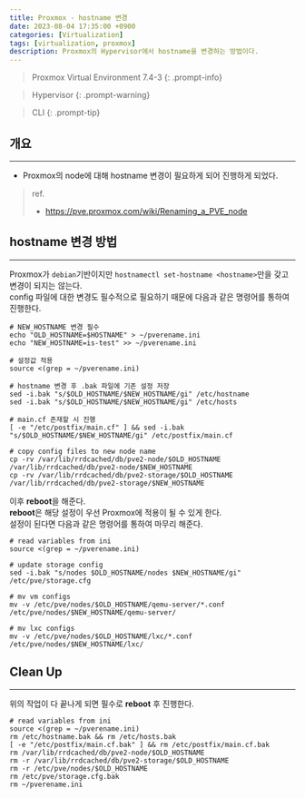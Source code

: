 ```yaml
---
title: Proxmox - hostname 변경
date: 2023-08-04 17:35:00 +0900
categories: [Virtualization]
tags: [virtualization, proxmox]
description: Proxmox의 Hypervisor에서 hostname을 변경하는 방법이다.
---
```


>Proxmox Virtual Environment 7.4-3
{: .prompt-info}

>Hypervisor
{: .prompt-warning}

>CLI
{: .prompt-tip}

## 개요
---

* Proxmox의 node에 대해 hostname 변경이 필요하게 되어 진행하게 되었다.

> ref.
> - <https://pve.proxmox.com/wiki/Renaming_a_PVE_node> 

## hostname 변경 방법
---

Proxmox가 `debian`기반이지만 `hostnamectl set-hostname <hostname>`만을 갖고 변경이 되지는 않는다.  
config 파일에 대한 변경도 필수적으로 필요하기 때문에 다음과 같은 명령어를 통하여 진행한다.

```shell
# NEW_HOSTNAME 변경 필수
echo "OLD_HOSTNAME=$HOSTNAME" > ~/pverename.ini
echo "NEW_HOSTNAME=is-test" >> ~/pverename.ini

# 설정값 적용
source <(grep = ~/pverename.ini)

# hostname 변경 후 .bak 파일에 기존 설정 저장
sed -i.bak "s/$OLD_HOSTNAME/$NEW_HOSTNAME/gi" /etc/hostname
sed -i.bak "s/$OLD_HOSTNAME/$NEW_HOSTNAME/gi" /etc/hosts

# main.cf 존재할 시 진행
[ -e "/etc/postfix/main.cf" ] && sed -i.bak "s/$OLD_HOSTNAME/$NEW_HOSTNAME/gi" /etc/postfix/main.cf

# copy config files to new node name
cp -rv /var/lib/rrdcached/db/pve2-node/$OLD_HOSTNAME /var/lib/rrdcached/db/pve2-node/$NEW_HOSTNAME
cp -rv /var/lib/rrdcached/db/pve2-storage/$OLD_HOSTNAME /var/lib/rrdcached/db/pve2-storage/$NEW_HOSTNAME
```

이후 **reboot**을 해준다.  
**reboot**은 해당 설정이 우선 Proxmox에 적용이 될 수 있게 한다.  
설정이 된다면 다음과 같은 명령어를 통하여 마무리 해준다.

```shell
# read variables from ini
source <(grep = ~/pverename.ini)

# update storage config
sed -i.bak "s/nodes $OLD_HOSTNAME/nodes $NEW_HOSTNAME/gi" /etc/pve/storage.cfg

# mv vm configs
mv -v /etc/pve/nodes/$OLD_HOSTNAME/qemu-server/*.conf /etc/pve/nodes/$NEW_HOSTNAME/qemu-server/

# mv lxc configs
mv -v /etc/pve/nodes/$OLD_HOSTNAME/lxc/*.conf /etc/pve/nodes/$NEW_HOSTNAME/lxc/
```

## Clean Up
---

위의 작업이 다 끝나게 되면 필수로 **reboot** 후 진행한다.

```shell
# read variables from ini
source <(grep = ~/pverename.ini)
rm /etc/hostname.bak && rm /etc/hosts.bak
[ -e "/etc/postfix/main.cf.bak" ] && rm /etc/postfix/main.cf.bak
rm /var/lib/rrdcached/db/pve2-node/$OLD_HOSTNAME
rm -r /var/lib/rrdcached/db/pve2-storage/$OLD_HOSTNAME
rm -r /etc/pve/nodes/$OLD_HOSTNAME
rm /etc/pve/storage.cfg.bak
rm ~/pverename.ini
```